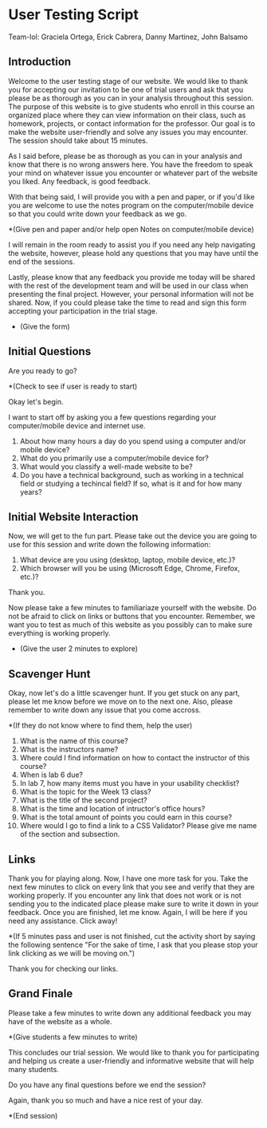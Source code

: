 # User Testing Script

Team-lol: Graciela Ortega, Erick Cabrera, Danny Martinez, John Balsamo

## Introduction

Welcome to the user testing stage of our website. We would like to thank you for accepting our invitation to be one of trial users and
ask that you please be as thorough as you can in your analysis throughout this session. The purpose of this website is to give students
who enroll in this course an organized place where they can view information on their class, such as homework, projects, or contact
information for the professor. Our goal is to make the website user-friendly and solve any issues you may encounter. The session
should take about 15 minutes.

As I said before, please be as thorough as you can in your analysis and know that there is no wrong answers here. You have the freedom to
speak your mind on whatever issue you encounter or whatever part of the website you liked. Any feedback, is good feedback.

With that being said, I will provide you with a pen and paper, or if you'd like you are welcome to use the notes program on the
computer/mobile device so that you could write down your feedback as we go.

*(Give pen and paper and/or help open Notes on computer/mobile device)

I will remain in the room ready to assist you if you need any help navigating the website, however, please hold any questions that you may
have until the end of the sessions.

Lastly, please know that any feedback you provide me today will be shared with the rest of the development team and will be used in our
class when presenting the final project. However, your personal information will not be shared. Now, if you could please take the time to
read and sign this form accepting your participation in the trial stage.

* (Give the form)

## Initial Questions

Are you ready to go?

*(Check to see if user is ready to start)

Okay let's begin.

I want to start off by asking you a few questions regarding your computer/mobile device and internet use.

1. About how many hours a day do you spend using a computer and/or mobile device?
2. What do you primarily use a computer/mobile device for?
3. What would you classify a well-made website to be?
4. Do you have a technical background, such as working in a technical field or studying a techincal field?
    If so, what is it and for how many years?

## Initial Website Interaction

Now, we will get to the fun part. Please take out the device you are going to use for this session and write down the following
information:

1. What device are you using (desktop, laptop, mobile device, etc.)?
2. Which browser will you be using (Microsoft Edge, Chrome, Firefox, etc.)?

Thank you.

Now please take a few minutes to familiariaze yourself with the website. Do not be afraid to click on links or buttons that you encounter.
Remember, we want you to test as much of this website as you possibly can to make sure everything is working properly.

* (Give the user 2 minutes to explore)

## Scavenger Hunt

Okay, now  let's do a little scavenger hunt. If you get stuck on any part, please let me know before we move on to the next one. Also,
please remember to write down any issue that you come accross.

*(If they do not know where to find them, help the user)

1. What is the name of this course?
2. What is the instructors name?
3. Where could I find information on how to contact the instructor of this course?
4. When is lab 6 due?
5. In lab 7, how many items must you have in your usability checklist?
6. What is the topic for the Week 13 class?
7. What is the title of the second project?
8. What is the time and location of intructor's office hours?
9. What is the total amount of points you could earn in this course?
10. Where would I go to find a link to a CSS Validator? Please give me name of the section and subsection.

## Links

Thank you for playing along. Now, I have one more task for you. Take the next few minutes to click on every link that you see and verify
that they are working properly. If you encounter any link that does not work or is not sending you to the indicated place please make
sure to write it down in your feedback. Once you are finished, let me know. Again, I will be here if you need any assistance. Click away!

*(If 5 minutes pass and user is not finished, cut the activity short by saying the following sentence "For the sake of time, I ask that
you please stop your link clicking as we will be moving on.")

Thank you for checking our links.

## Grand Finale

Please take a few minutes to write down any additional feedback you may have of the website as a whole.

*(Give students a few minutes to write)

This concludes our trial session. We would like to thank you for participating and helping us create a user-friendly and informative
website that will help many students.

Do you have any final questions before we end the session?

Again, thank you so much and have a nice rest of your day.

*(End session)
